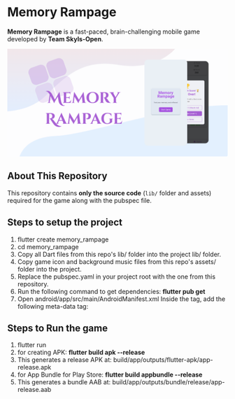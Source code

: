 # Memory Rampage

**Memory Rampage** is a fast-paced, brain-challenging mobile game developed by **Team SkyIs-Open**.

![Memory Rampage Screenshot](game_pics/FeatureGraphic.png)


## About This Repository

This repository contains **only the source code** (`lib/` folder and assets) required for the game along with the pubspec file.

## Steps to setup the project
1. flutter create memory_rampage
2. cd memory_rampage
3. Copy all Dart files from this repo's lib/ folder into the project lib/ folder.
4. Copy game icon and background music files from this repo's assets/ folder into the project.
5. Replace the pubspec.yaml in your project root with the one from this repository.
6. Run the following command to get dependencies: **flutter pub get**
7. Open android/app/src/main/AndroidManifest.xml
Inside the <application> tag, add the following meta-data tag:
<meta-data
    android:name="com.google.android.gms.ads.APPLICATION_ID"
    android:value="ca-app-pub-XXXXXXXXXXXXXXXX~YYYYYYYYYY"/>

## Steps to Run the game
1. flutter run
2. for creating APK: **flutter build apk --release**
3. This generates a release APK at: build/app/outputs/flutter-apk/app-release.apk
4. for App Bundle for Play Store: **flutter build appbundle --release**
5. This generates a bundle AAB at: build/app/outputs/bundle/release/app-release.aab
